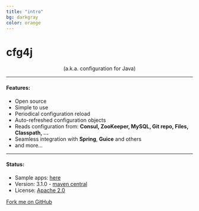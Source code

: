 ```yaml
---
title: "intro"
bg: darkgray
color: orange
---
```



# cfg4j

<center>
(a.k.a. configuration for Java)
</center>

-------------------------

#### Features:

* Open source
* Simple to use
* Periodical configuration reload
* Auto-refreshed configuration objects
* Reads configuration from: **Consul, ZooKeeper, MySQL, Git repo, Files, Classpath, ...**
* Seamless integration with **Spring**, **Guice** and others
* and more...

-------------------------

#### Status:

* Sample apps: [here](https://github.com/cfg4j/cfg4-sample-apps)
* Version: 3.1.0 - [maven central](http://search.maven.org/#search%7cga%7c1%7corg.cfg4j.cfg4j)
* License: [Apache 2.0](https://github.com/cfg4j/cfg4j/blob/master/LICENSE)

<span id="forkongithub">
  <a href="{{ site.source_link }}" class="bg-orange" style="color: #1d1d1d">
    Fork me on GitHub
  </a>
</span>